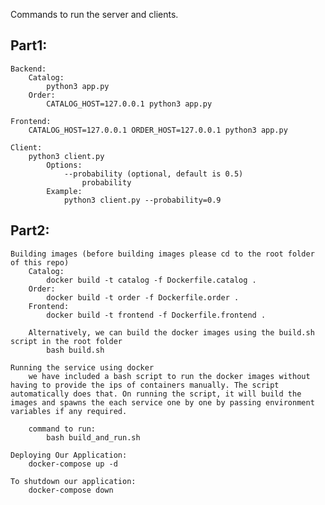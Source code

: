 Commands to run the server and clients.

## Part1:

    Backend:
        Catalog:
            python3 app.py
        Order:
            CATALOG_HOST=127.0.0.1 python3 app.py
    
    Frontend:
        CATALOG_HOST=127.0.0.1 ORDER_HOST=127.0.0.1 python3 app.py 

    Client:
        python3 client.py
            Options:
                --probability (optional, default is 0.5)
                    probability
            Example: 
                python3 client.py --probability=0.9
            
## Part2:

    Building images (before building images please cd to the root folder of this repo)
        Catalog:
            docker build -t catalog -f Dockerfile.catalog .
        Order:
            docker build -t order -f Dockerfile.order .
        Frontend:
            docker build -t frontend -f Dockerfile.frontend .
        
        Alternatively, we can build the docker images using the build.sh script in the root folder
            bash build.sh
        
    Running the service using docker
        we have included a bash script to run the docker images without having to provide the ips of containers manually. The script automatically does that. On running the script, it will build the images and spawns the each service one by one by passing environment variables if any required.

        command to run:
            bash build_and_run.sh
    
    Deploying Our Application:
        docker-compose up -d
    
    To shutdown our application:
        docker-compose down